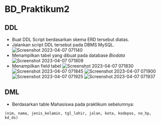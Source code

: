 # BD_Praktikum2
## DDL
- Buat DDL Script berdasarkan skema ERD tersebut diatas.
- Jalankan script DDL tersebut pada DBMS MySQL.
![Screenshot 2023-04-07 071140](https://user-images.githubusercontent.com/115551911/230515641-7bbfbbdd-557a-445b-94f1-b97bd4aa9a89.png)
- Menampilkan tabel yang dibuat pada database *Biodata*
![Screenshot 2023-04-07 071809](https://user-images.githubusercontent.com/115551911/230516076-0b9df584-e207-4c8d-8bfe-3f9800be4fc1.png)
- Menampilkan field tabel 
![Screenshot 2023-04-07 071830](https://user-images.githubusercontent.com/115551911/230516216-6f3a8b5f-99dc-4594-8cf2-8844d4c8ef9f.png)
![Screenshot 2023-04-07 071845](https://user-images.githubusercontent.com/115551911/230516226-26a91c60-363d-4f55-9622-6a881e38d5aa.png)
![Screenshot 2023-04-07 071900](https://user-images.githubusercontent.com/115551911/230516235-b3f98004-2a9b-471d-9889-7d620e7e2b5b.png)
![Screenshot 2023-04-07 071925](https://user-images.githubusercontent.com/115551911/230516247-60430c3e-a1dc-4bbe-9cfb-8b359d923f52.png)
![Screenshot 2023-04-07 071937](https://user-images.githubusercontent.com/115551911/230516287-eef00fc2-0170-413e-86fa-0ecb0912ebb4.png)
## DML
- Berdasarkan table Mahasiswa pada praktikum sebelumnya:
```
(nim, nama, jenis_kelamin, tgl_lahir, jalan, kota, kodepos, no_hp, kd_ds)
```
